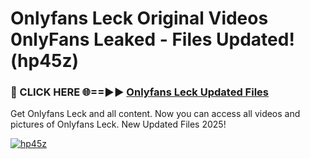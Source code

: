 # Onlyfans Leck Original Videos 0nlyFans Leaked - Files Updated! (hp45z)

<h3>🔴 CLICK HERE 🌐==►► <a href="https://tinyurl.com/ehrbuxhb" rel="nofollow">Onlyfans Leck Updated Files</a></h3>

Get Onlyfans Leck and all content. Now you can access all videos and pictures of Onlyfans Leck. New Updated Files 2025!

[![hp45z](https://i.imgur.com/lVYEuWS.gif)](https://tinyurl.com/ehrbuxhb)
